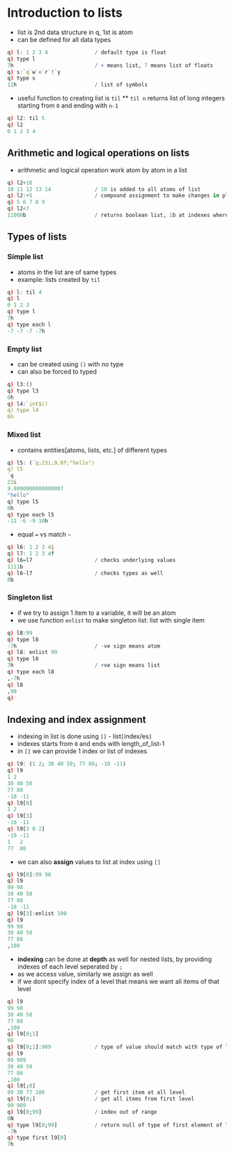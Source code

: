 # Introduction to lists

* list is 2nd data structure in q, 1st is atom
* can be defined for all data types

```q
q) l: 1 2 3 4               / default type is float
q) type l                   
7h                          / + means list, 7 means list of floats
q) s:`q`w`e`r`t`y           
q) type s
11h                         / list of symbols
```

* useful function to creating list is `til`
** `til n` returns list of long integers starting from `0` and ending with `n-1`

```q
q) l2: til 5
q) l2
0 1 2 3 4
```

## Arithmetic and logical operations on lists

* arithmetic and logical operation work atom by atom in a list

```q
q) l2+10
10 11 12 13 14              / 10 is added to all atoms of list
q) l2:+5                    / compound assignment to make changes in place
q) 5 6 7 8 9
q) l2<7
11000b                      / returns boolean list, 1b at indexes where expression is  true, this is also evaluated atom by atom
```

## Types of lists

### Simple list
* atoms in the list are of same types
* example: lists created by `til`

```q
q) l: til 4
q) l
0 1 2 3
q) type l
7h
q) type each l
-7 -7 -7 -7h
```

### Empty list

* can be created using `()` with no type
* can also be forced to typed

```q
q) l3:()
q) type l3
0h
q) l4:`int$()
q) type l4
6h
```

### Mixed list
* contains entities[atoms, lists, etc.] of different types

```q
q) l5: (`q;23i;9.8f;"hello")
q) l5
`q
23i
9.8000000000000007
"hello"
q) type l5
0h
q) type each l5
-11 -6 -9 10h
```

* equal `=` vs match `~`

```q
q) l6: 1 2 3 4i
q) l7: 1 2 3 4f
q) l6=l7                    / checks underlying values
1111b
q) l6~l7                    / checks types as well
0b
```

### Singleton list

* if we try to assign 1 item to a variable, it will be an atom
* we use function `enlist` to make singleton list: list with single item

```q
q) l8:99
q) type l8
-7h                         / -ve sign means atom
q) l8: enlist 99
q) type l8
7h                          / +ve sign means list
q) type each l8
,-7h
q) l8
,99
q)
````

## Indexing and index assignment

* indexing in list is done using `[]` - list`[`index/es`]`
* indexes starts from `0` and ends with length_of_list-1
* in `[]` we can provide 1 index or list of indexes

```q
q) l9: (1 2; 30 40 50; 77 88; -10 -11)
q) l9
1 2
30 40 50
77 88
-10 -11
q) l9[0]
1 2
q) l9[3]
-10 -11
q) l9[3 0 2]
-10 -11
1   2
77  88
```

* we can also **assign** values to list at index using `[]`

```q
q) l9[0]:99 98
q) l9
99 98
30 40 50
77 88
-10 -11
q) l9[3]:enlist 100
q) l9
99 98
30 40 50
77 88
,100
```

* **indexing** can be done at **depth** as well for nested lists, by providing indexes of each level seperated by `;`
* as we access value, similarly we assign as well
* if we dont specify index of a level that means we want all items of that level

```q
q) l9
99 98
30 40 50
77 88
,100
q) l9[0;1]
98
q) l9[0;1]:909              / type of value should match with type of list
q) l9
99 909
30 40 50
77 88
,100
q) l9[;0]
99 30 77 100                / get first item at all level
q) l9[0;]                   / get all items from first level
99 909
q) l9[0;99]                 / index out of range
0N
q) type l9[0;99]            / return null of type of first element of list
-7h
q) type first l9[0]
7h
```
